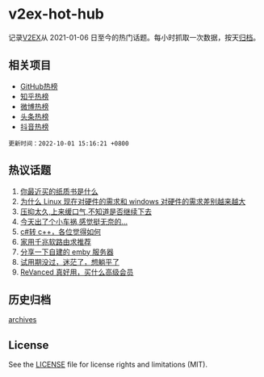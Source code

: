 # v2ex-hot-hub

 记录[V2EX](https://www.v2ex.com/)从 2021-01-06 日至今的热门话题。每小时抓取一次数据，按天[归档](archives)。
 
 ## 相关项目

- [GitHub热榜](https://github.com/snaildev/github-hot-hub)
- [知乎热榜](https://github.com/snaildev/zhihu-hot-hub)
- [微博热榜](https://github.com/snaildev/weibo-hot-hub)
- [头条热榜](https://github.com/snaildev/toutiao-hot-hub)
- [抖音热榜](https://github.com/snaildev/douyin-hot-hub)


 `更新时间：2022-10-01 15:16:21 +0800`

## 热议话题

1. [你最近买的纸质书是什么](https://www.v2ex.com/t/884039)
1. [为什么 Linux 现在对硬件的需求和 windows 对硬件的需求差别越来越大](https://www.v2ex.com/t/884049)
1. [压抑太久,上来缓口气,不知道是否继续下去](https://www.v2ex.com/t/884090)
1. [今天出了个小车祸,感觉挺无奈的...](https://www.v2ex.com/t/884077)
1. [c#转 c++，各位觉得如何](https://www.v2ex.com/t/884038)
1. [家用千兆软路由求推荐](https://www.v2ex.com/t/884107)
1. [分享一下自建的 emby 服务器](https://www.v2ex.com/t/884075)
1. [试用期没过，迷茫了，想躺平了](https://www.v2ex.com/t/884040)
1. [ReVanced 真好用，买什么高级会员](https://www.v2ex.com/t/884175)

## 历史归档

[archives](archives)

## License

See the [LICENSE](LICENSE) file for license rights and limitations (MIT).

